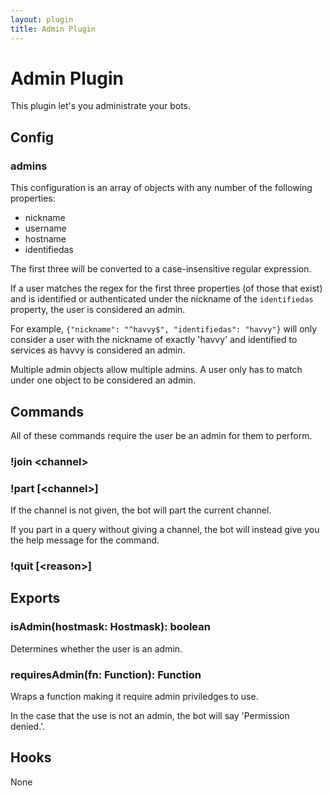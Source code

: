 ```yaml
---
layout: plugin
title: Admin Plugin
---
```

# Admin Plugin

This plugin let's you administrate your bots.

## Config

### admins

This configuration is an array of objects with any number of the following properties:

* nickname
* username
* hostname
* identifiedas

The first three will be converted to a case-insensitive regular expression.

If a user matches the regex for the first three properties (of those that exist) and is
identified or authenticated under the nickname of the `identifiedas` property, the user
is considered an admin.

For example, `{"nickname": "^havvy$", "identifiedas": "havvy"}` will only consider a
user with the nickname of exactly 'havvy' and identified to services as havvy is considered
an admin.

Multiple admin objects allow multiple admins. A user only has to match under one object
to be considered an admin.

## Commands

All of these commands require the user be an admin for them to perform.

### !join &lt;channel&gt;

### !part \[&lt;channel&gt;\]

If the channel is not given, the bot will part the current channel.

If you part in a query without giving a channel, the bot will instead
give you the help message for the command.

### !quit \[&lt;reason&gt;\]

## Exports

### isAdmin(hostmask: Hostmask): boolean

Determines whether the user is an admin.

### requiresAdmin(fn: Function): Function

Wraps a function making it require admin priviledges to use.

In the case that the use is not an admin, the bot will say 'Permission denied.'.

## Hooks

None